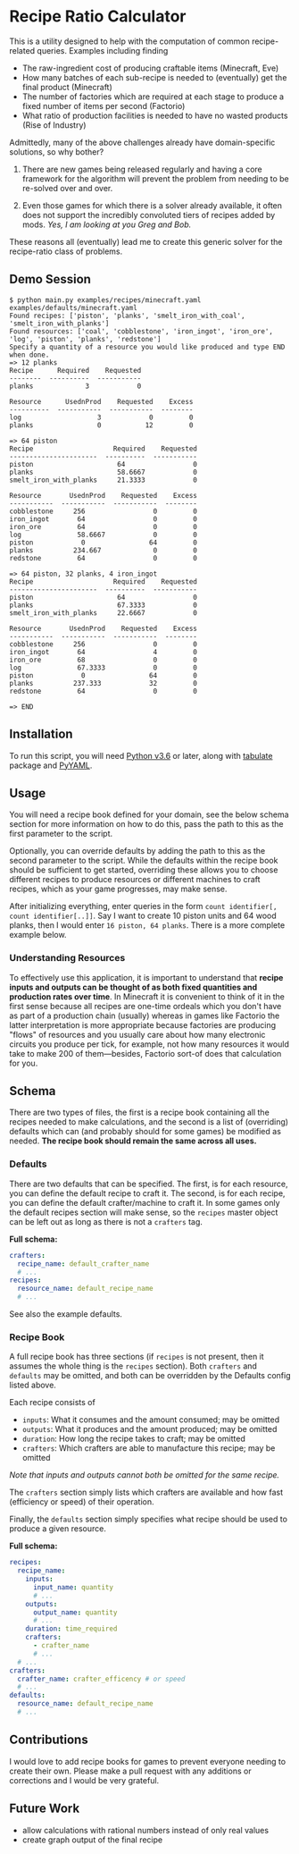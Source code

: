 # Recipe Ratio Calculator
This is a utility designed to help with the computation of common recipe-related queries. Examples including finding
- The raw-ingredient cost of producing craftable items (Minecraft, Eve)
- How many batches of each sub-recipe is needed to (eventually) get the final product (Minecraft)
- The number of factories which are required at each stage to produce a fixed number of items per second (Factorio)
- What ratio of production facilities is needed to have no wasted products (Rise of Industry)


Admittedly, many of the above challenges already have domain-specific solutions, so why bother?
 
1) There are new games being released regularly and having a core framework for the algorithm will prevent the problem from needing to be re-solved over and over.

2) Even those games for which there is a solver already available, it often does not support the incredibly convoluted
tiers of recipes added by mods. *Yes, I am looking at you Greg and Bob.* 

These reasons all (eventually) lead me to create this generic solver for the recipe-ratio class of problems.

## Demo Session
```
$ python main.py examples/recipes/minecraft.yaml examples/defaults/minecraft.yaml
Found recipes: ['piston', 'planks', 'smelt_iron_with_coal', 'smelt_iron_with_planks']
Found resources: ['coal', 'cobblestone', 'iron_ingot', 'iron_ore', 'log', 'piston', 'planks', 'redstone']
Specify a quantity of a resource you would like produced and type END when done.
=> 12 planks
Recipe      Required    Requested
--------  ----------  -----------
planks             3            0

Resource      UsednProd    Requested    Excess
----------  -----------  -----------  --------
log                   3            0         0
planks                0           12         0

=> 64 piston
Recipe                    Required    Requested
----------------------  ----------  -----------
piston                     64                 0
planks                     58.6667            0
smelt_iron_with_planks     21.3333            0

Resource       UsednProd    Requested    Excess
-----------  -----------  -----------  --------
cobblestone     256                 0         0
iron_ingot       64                 0         0
iron_ore         64                 0         0
log              58.6667            0         0
piston            0                64         0
planks          234.667             0         0
redstone         64                 0         0

=> 64 piston, 32 planks, 4 iron_ingot
Recipe                    Required    Requested
----------------------  ----------  -----------
piston                     64                 0
planks                     67.3333            0
smelt_iron_with_planks     22.6667            0

Resource       UsednProd    Requested    Excess
-----------  -----------  -----------  --------
cobblestone     256                 0         0
iron_ingot       64                 4         0
iron_ore         68                 0         0
log              67.3333            0         0
piston            0                64         0
planks          237.333            32         0
redstone         64                 0         0

=> END
```

## Installation
To run this script, you will need [Python v3.6](https://www.python.org/downloads/) or later, along with
[tabulate](https://pypi.org/project/tabulate/) package and [PyYAML](https://pyyaml.org/wiki/PyYAMLDocumentation).

## Usage
You will need a recipe book defined for your domain, see the below schema section for more information on how to do
this, pass the path to this as the first parameter to the script.

Optionally, you can override defaults by adding the path to this as the second parameter to the script. While the
defaults within the recipe book should be sufficient to get started, overriding these allows you to choose different
recipes to produce resources or different machines to craft recipes, which as your game progresses, may make sense.    

After initializing everything, enter queries in the form `count identifier[, count identifier[..]]`. Say I want
to create 10 piston units and 64 wood planks, then I would enter `16 piston, 64 planks`. There is a more complete
example below.

### Understanding Resources
To effectively use this application, it is important to understand that **recipe inputs and outputs can be
thought of as both fixed quantities and production rates over time**. In Minecraft it is convenient to think of it in
the first sense because all recipes are one-time ordeals which you don't have as part of a production chain (usually)
whereas in games like Factorio the latter interpretation is more appropriate because factories are producing "flows" of
resources and you usually care about how many electronic circuits you produce per tick, for example, not how many
resources it would take to make 200 of them&mdash;besides, Factorio sort-of does that calculation for you. 

## Schema
There are two types of files, the first is a recipe book containing all the recipes needed to make calculations, and the
second is a list of (overriding) defaults which can (and probably should for some games) be modified as needed. **The
recipe book should remain the same across all uses.**

### Defaults
There are two defaults that can be specified. The first, is for each resource, you can define the default recipe to
craft it. The second, is for each recipe, you can define the default crafter/machine to craft it. In some games only
the default recipes section will make sense, so the `recipes` master object can be left out as long as there is not a
`crafters` tag.

**Full schema:**
```yaml
crafters:
  recipe_name: default_crafter_name
  # ...
recipes:
  resource_name: default_recipe_name
  # ...
```

See also the example defaults.

### Recipe Book
A full recipe book has three sections (if `recipes` is not present, then it assumes the whole thing is the `recipes`
section). Both `crafters` and `defaults` may be omitted, and both can be overridden by the Defaults config listed above.

Each recipe consists of
- `inputs`: What it consumes and the amount consumed; may be omitted
- `outputs`: What it produces and the amount produced; may be omitted
- `duration`: How long the recipe takes to craft; may be omitted
- `crafters`: Which crafters are able to manufacture this recipe; may be omitted

*Note that inputs and outputs cannot both be omitted for the same recipe.*

The `crafters` section simply lists which crafters are available and how fast (efficiency or speed) of their operation.

Finally, the `defaults` section simply specifies what recipe should be used to produce a given resource.

**Full schema:**
```yaml
recipes:
  recipe_name:
    inputs:
      input_name: quantity
      # ...
    outputs:
      output_name: quantity
      # ...
    duration: time_required
    crafters:
      - crafter_name
      # ...
  # ...
crafters:
  crafter_name: crafter_efficency # or speed
  # ...
defaults:
  resource_name: default_recipe_name
  # ...
```

## Contributions
I would love to add recipe books for games to prevent everyone needing to create their own. Please make a pull request
with any additions or corrections and I would be very grateful.

## Future Work
- allow calculations with rational numbers instead of only real values
- create graph output of the final recipe
